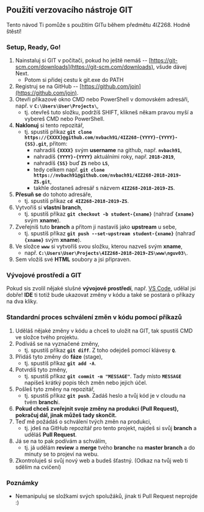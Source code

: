 ## Použití verzovacího nástroje GIT
Tento návod Ti pomůže s použitím GITu během předmětu 4IZ268. Hodně štěstí!



### Setup, Ready, Go!
1. Nainstaluj si GIT v počítači, pokud ho ještě nemáš -- [https://git-scm.com/downloads](https://git-scm.com/downloads), všude dávej Next.
    - Potom si přidej cestu k git.exe do PATH
2. Registruj se na GitHub -- [https://github.com/join](https://github.com/join).
3. Otevři příkazové okno CMD nebo PowerShell v domovském adresáři, např. v **`C:\Users\User\Projects\`**, 
    - tj. otevřeš tuto složku, podržíš SHIFT, klikneš někam pravou myší a vybereš CMD nebo PowerShell.
4. **Naklonuj** si tento repozitář, 
    - tj. spustíš příkaz **`git clone https://{XXXX}@github.com/nvbach91/4IZ268-{YYYY}-{YYYY}-{SS}.git`**, přitom: 
        - nahradíš **`{XXXX}`** svým **username** na github, např. **`nvbach91`**,
        - nahradíš **`{YYYY}-{YYYY}`** aktuálními roky, např. **`2018-2019`**,
        - nahradíš **`{SS}`** buď **`ZS`** nebo **`LS`**,
        - tedy celkem např. **`git clone https://nvbach91@github.com/nvbach91/4IZ268-2018-2019-ZS.git`**,
        - takhle dostaneš adresář s názvem **`4IZ268-2018-2019-ZS`**.
5. **Přesuň se** do tohoto adresáře, 
    - tj. spustíš příkaz **`cd 4IZ268-2018-2019-ZS`**.
6. Vytvořiš si **vlastní branch**, 
    - tj. spustíš příkaz **`git checkout -b student-{xname}`** (nahraď **`{xname}`** svým **xname**).
7. Zveřejníš tuto **branch** a přitom ji nastavíš jako **upstream** u sebe, 
    - tj. spustíš příkaz **`git push --set-upstream student-{xname}`** (nahraď **`{xname}`** svým **xname**).
8. Ve složce **`www`** si vytvoříš svou složku, kterou nazveš svým **xname**, 
    - např. **`C:\Users\User\Projects\4IZ268-2018-2019-ZS\www\nguv03\`**.
9. Sem vložíš své **HTML** soubory a jsi připraven.



### Vývojové prostředí a GIT
Pokud sis zvolil nějaké slušné **vývojové prostředí**, např. [VS Code](https://code.visualstudio.com/download), udělal jsi dobře! **IDE** ti totiž bude ukazovat změny v kódu a také se postará o příkazy na dva kliky.



### Standardní proces schválení změn v kódu pomocí příkazů
1. Uděláš nějaké změny v kódu a chceš to uložit na GIT, tak spustíš CMD ve složce tvého projektu.
2. Podíváš se na vyznačené změny, 
    - tj. spustíš příkaz **`git diff`**. Z toho odejdeš pomocí klávesy **`Q`**.
3. Přidáš tyto změny do **fáze** (stage), 
    - tj. spustíš příkaz **`git add -A`**.
4. Potvrdíš tyto změny, 
    - tj. spustíš příkaz **`git commit -m "MESSAGE"`**. Tady místo **`MESSAGE`** napíšeš krátký popis těch změn nebo jejich účel.
5. Pošleš tyto změny na repozitář, 
    - tj. spustíš příkaz **`git push`**. Zadáš heslo a tvůj kód je v cloudu na tvém **branch**i.
6. **Pokud chceš zveřejnit svoje změny na produkci (Pull Request), pokračuj dál, jinak můžeš tady skončit.**
7. Teď mě požádáš o schválení tvých změn na produkci, 
    - tj. jdeš na GitHub repozitář pro tento projekt, najdeš si svůj **branch** a uděláš **Pull Request**.
8. Já se na to pak podívám a schválím, 
    - tj. já udělám **review** a **merge** tvého **branch**e na **master branch** a do minuty se to projeví na webu.
9. Zkontroluješ si svůj nový web a budeš šťastný. (Odkaz na tvůj web ti sdělím na cvičení)

### Poznámky
- Nemanipuluj se složkami svých spolužáků, jinak ti Pull Request neprojde :)
